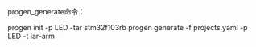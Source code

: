
progen_generate命令：

progen init -p LED -tar stm32f103rb
progen generate -f projects.yaml -p LED -t iar-arm